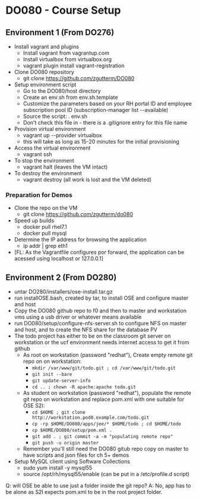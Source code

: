 # DO080 - Course Setup

## Environment 1 (From DO276)

* Install vagrant and plugins
  * Install vagrant from vagrantup.com
  * Install virtualbox from virtualbox.org
  * vagrant plugin install vagrant-registration
* Clone DO080 repository
  * git clone https://github.com/zgutterm/DO080
* Setup environment script
  * Go to the DO080/host directory
  * Create an env.sh from env.sh.template
  * Customize the parameters based on your RH portal ID and employee subscription pool ID (subscription-manager list --available)
  * Source the script: . env.sh
  * Don't check this file in - there is a .gitignore entry for this file name
* Provision virtual environment 
  * vagrant up --provider virtualbox
  * this will take as long as 15-20 minutes for the initial provisioning
* Access the virtual environment
  * vagrant ssh
* To stop the environment
  * vagrant halt (leaves the VM intact)
* To destroy the environment
  * vagrant destroy (all work is lost and the VM deleted)

### Preparation for Demos
* Clone the repo on the VM
  * git clone https://github.com/zgutterm/do080
* Speed up builds
  * docker pull rhel7.1
  * docker pull mysql
* Determine the IP address for browsing the application
  * ip addr | grep eth1
* [FL: As the Vagrantfile configures por forward, the application can be acessed using localhost or 127.0.0.1]


## Environment 2 (From DO280)

* untar DO280/installers/ose-install.tar.gz
* run installOSE.bash, created by tar, to install OSE and configure master and host
* Copy the DO080 github repo to f0 and then to master and workstation vms using a usb driver or whatever means available
* run DO080/setup/configure-nfs-server.sh to configure NFS on master and host, and to create the NFS share for the database PV
* The todo project has either to be on the classroom git server on workstation or the ucf environment needs internet access to get it from github
  * As root on workstation (password "redhat"), Create empty remote git repo on on workstation:
    * `mkdir /var/www/git/todo.git ; cd /var/www/git/todo.git`
    * `git init --bare`
    * `git update-server-info`
    * `cd .. ; chown -R apache:apache todo.git`
  * As student on workstation (password "redhat"), populate the remote git repo on workstation and replace pom.xml with one suitable for OSE S2I:
    * `cd $HOME ; git clone http://workstation.pod0.example.com/todo.git`
    * `cp -rp $HOME/DO080/apps/jee/* $HOME/todo ; cd $HOME/todo`
    * `cp $HOME/DO080/setup/pom.xml .`
    * `git add . ; git commit -a -m "populating remote repo"`
    * `git push -u origin master`
  * Remember you'll still need the DO080 gitub repo copy on master to have scripts and json files for ch 5+ demos
* Setup MySQL client using Software Collections
  * sudo yum install -y mysql55
  * source /opt/rh/mysql55/enable (can be put in a /etc/profile.d script)

Q: will OSE be able to use just a folder inside the git repo?
A: No, app has to be alone as S2I expects pom.xml to be in the root project folder.


